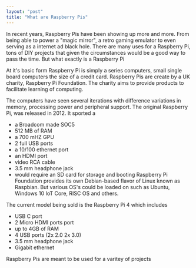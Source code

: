 ```yaml
---
layout: "post"
title: "What are Raspberry Pis"
---
```


In recent years, Raspberry Pis have been showing up more and more. From being able to power a "magic mirror", a retro gaming emulator to even serving as a internet ad black hole. There are many uses for a Raspberry Pi, tons of DIY projects that given the circumstances would be a good way to pass the time. But what exactly is a Raspberry Pi

At it's basic form Raspberry Pi is simply a series computers, small single board computers the size of a credit card. Raspberry Pis are create by a UK charity, Raspberry Pi Foundation. The charity aims to provide products to facilitate learning of computing.

The computers have seen several iterations with difference variations in memory, processing power and peripheral support. The original Raspberry Pi, was released in 2012. It sported a
- a Broadcom made SOC5
- 512 MB of RAM
- a 700 mHZ GPU
- 2 full USB ports
- a 10/100 ethernet port
- an HDMI port
- video RCA cable
- 3.5 mm headphone jack
- would require an SD card for storage and booting
Raspberry Pi Foundation provides its own Debian-based flavor of Linux known as Raspbian. But various OS's could be loaded on such as Ubuntu, Windows 10 IoT Core, RISC OS and others.

The current model being sold is the Raspberry Pi 4 which includes
- USB C port
- 2 Micro HDMI ports port
- up to 4GB of RAM
- 4 USB ports (2x 2.0 2x 3.0)
- 3.5 mm headphone jack
- Gigabit ethernet

Raspberry Pis are meant to be used for a varitey of projects
